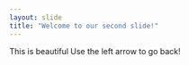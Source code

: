 ```yaml
---
layout: slide
title: "Welcome to our second slide!"
---
```

This is beautiful
Use the left arrow to go back!
